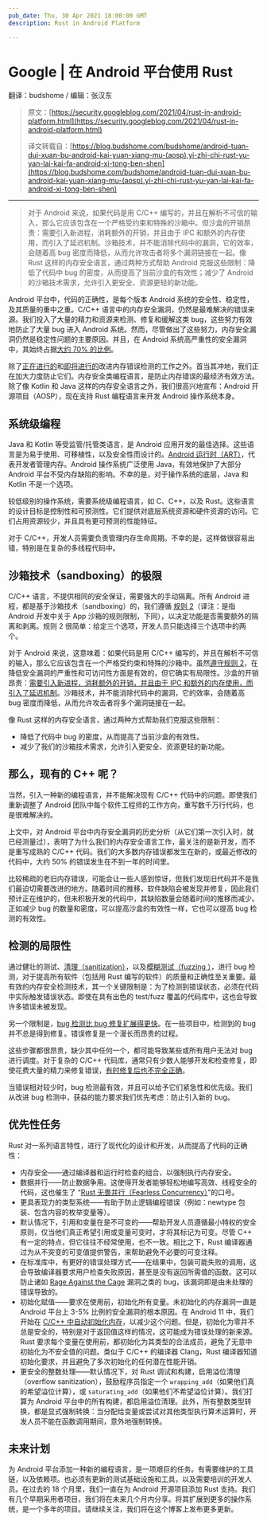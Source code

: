 ```yaml
---
pub_date: Thu, 30 Apr 2021 18:00:00 GMT
description: Rust in Android Platform

---
```


# Google | 在 Android 平台使用 Rust

翻译：budshome / 编辑：张汉东

> 原文：[https://security.googleblog.com/2021/04/rust-in-android-platform.html](https://security.googleblog.com/2021/04/rust-in-android-platform.html)
>
> 译文转载自：[https://blog.budshome.com/budshome/android-tuan-dui-xuan-bu-android-kai-yuan-xiang-mu-(aosp),yi-zhi-chi-rust-yu-yan-lai-kai-fa-android-xi-tong-ben-shen](https://blog.budshome.com/budshome/android-tuan-dui-xuan-bu-android-kai-yuan-xiang-mu-(aosp),yi-zhi-chi-rust-yu-yan-lai-kai-fa-android-xi-tong-ben-shen)

---


> 对于 Android 来说，如果代码是用 C/C++ 编写的，并且在解析不可信的输入，那么它应该包含在一个严格受约束和特殊的沙箱中。但沙盒的开销昂贵：需要引入新进程，消耗额外的开销，并且由于 IPC 和额外的内存使用，而引入了延迟机制。沙箱技术，并不能消除代码中的漏洞，它的效率，会随着高 bug 密度而降低，从而允许攻击者将多个漏洞链接在一起。像 Rust 这样的内存安全语言，通过两种方式帮助 Android 克服这些限制：降低了代码中 bug 的密度，从而提高了当前沙盒的有效性；减少了 Android 的沙箱技术需求，允许引入更安全、资源更轻的新功能。

Android 平台中，代码的正确性，是每个版本 Android 系统的安全性、稳定性，及其质量的重中之重。C/C++ 语言中的内存安全漏洞，仍然是最难解决的错误来源。我们投入了大量的精力和资源来检测、修复和缓解这类 bug，这些努力有效地防止了大量 bug 进入 Android 系统。然而，尽管做出了这些努力，内存安全漏洞仍然是稳定性问题的主要原因。并且，在 Android 系统高严重性的安全漏洞中，其始终占据[大约 70% 的比例](https://security.googleblog.com/2021/01/data-driven-security-hardening-in.html)。

除了[正在进行的](https://android-developers.googleblog.com/2020/02/detecting-memory-corruption-bugs-with-hwasan.html)和[即将进行的](https://security.googleblog.com/2019/08/adopting-arm-memory-tagging-extension.html)改进内存错误检测的工作之外。首当其冲地，我们正在加大力度防止它们。内存安全类编程语言，是防止内存错误的最经济有效方法。除了像 Kotlin 和 Java 这样的内存安全语言之外，我们很高兴地宣布：Android 开源项目（AOSP），现在支持 Rust 编程语言来开发 Android 操作系统本身。

## 系统级编程

Java 和 Kotlin 等受监管/托管类语言，是 Android 应用开发的最佳选择。这些语言是为易于使用、可移植性，以及安全性而设计的。[Android 运行时（ART）](https://source.android.com/devices/tech/dalvik)，代表开发者管理内存。Android 操作系统广泛使用 Java，有效地保护了大部分 Android 平台不受内存缺陷的影响。不幸的是，对于操作系统的底层，Java 和 Kotlin 不是一个选项。

较低级别的操作系统，需要系统级编程语言，如 C、C++，以及 Rust。这些语言的设计目标是控制性和可预测性。它们提供对底层系统资源和硬件资源的访问。它们占用资源较少，并且具有更可预测的性能特征。

对于 C/C++，开发人员需要负责管理内存生命周期。不幸的是，这样做很容易出错，特别是在复杂的多线程代码中。

## 沙箱技术（sandboxing）的极限

C/C++ 语言，不提供相同的安全保证，需要强大的手动隔离。所有 Android 进程，都是基于沙箱技术（sandboxing）的，我们遵循 [规则 2](https://chromium.googlesource.com/chromium/src/+/master/docs/security/rule-of-2.md)（译注：是指 Android 开发中关于 App 沙箱的规则限制，下同），以决定功能是否需要额外的隔离和剥离。规则 2 很简单：给定三个选项，开发人员只能选择三个选项中的两个。

对于 Android 来说，这意味着：如果代码是用 C/C++ 编写的，并且在解析不可信的输入，那么它应该包含在一个严格受约束和特殊的沙箱中。虽然[遵守规则 2](https://android-developers.googleblog.com/2019/05/queue-hardening-enhancements.html)，在降低安全漏洞的严重性和可访问性方面是有效的，但它确实有局限性。沙盒的开销昂贵：[需要引入新进程，消耗额外的开销，并且由于 IPC 和额外的内存使用，而引入了延迟机制](https://www.usenix.org/conference/enigma2021/presentation/palmer)。沙箱技术，并不能消除代码中的漏洞，它的效率，会随着高 bug 密度而降低，从而允许攻击者将多个漏洞链接在一起。

像 Rust 这样的内存安全语言，通过两种方式帮助我们克服这些限制：

- 降低了代码中 bug 的密度，从而提高了当前沙盒的有效性。
- 减少了我们的沙箱技术需求，允许引入更安全、资源更轻的新功能。

## 那么，现有的 C++ 呢？

当然，引入一种新的编程语言，并不能解决现有 C/C++ 代码中的问题。即使我们重新调整了 Android 团队中每个软件工程师的工作方向，重写数千万行代码，也是很难解决的。

上文中，对 Android 平台中内存安全漏洞的历史分析（从它们第一次引入时，就已经测量过），表明了为什么我们的内存安全语言工作，最关注的是新开发，而不是重写成熟的 C/C++ 代码。我们的大多数内存错误都发生在新的，或最近修改的代码中，大约 50% 的错误发生在不到一年的时间里。

比较稀疏的老旧内存错误，可能会让一些人感到惊讶，但我们发现旧代码并不是我们最迫切需要改进的地方。随着时间的推移，软件缺陷会被发现并修复，因此我们预计正在维护的，但未积极开发的代码中，其缺陷数量会随着时间的推移而减少。正如减少 bug 的数量和密度，可以提高沙盒的有效性一样，它也可以提高 bug 检测的有效性。

## 检测的局限性

通过健壮的测试、[清理（sanitization）](https://github.com/rust-lang/rust/pull/81506)，以及[模糊测试（fuzzing ）](https://android-review.googlesource.com/c/platform/build/soong/+/1403607/)，进行 bug 检测，对于提高所有软件（包括用 Rust 编写的软件）的质量和正确性至关重要。最有效的内存安全检测技术，其一个关键限制是：为了检测到错误状态，必须在代码中实际触发错误状态。即使在具有出色的 test/fuzz 覆盖的代码库中，这也会导致许多错误未被发现。

另一个限制是，[bug 检测比 bug 修复扩展得更快](https://lore.kernel.org/dri-devel/20200710103910.GD1203263@kroah.com/)。在一些项目中，检测到的 bug 并不总是得到修复。错误修复是一个漫长而昂贵的过程。

这些步骤都很昂贵，缺少其中任何一个，都可能导致某些或所有用户无法对 bug 进行调度。对于复杂的 C/C++ 代码库，通常只有少数人能够开发和检查修复，即使花费大量的精力来修复错误，[有时修复后也不完全正确](https://googleprojectzero.blogspot.com/2015/09/stagefrightened.html)。

当错误相对较少时，bug 检测最有效，并且可以给予它们紧急性和优先级。我们从改进 bug 检测中，获益的能力要求我们优先考虑：防止引入新的 bug。

## 优先性任务
Rust 对一系列语言特性，进行了现代化的设计和开发，从而提高了代码的正确性：

- 内存安全——通过编译器和运行时检查的组合，以强制执行内存安全。
- 数据并行——防止数据争用。这使得开发者能够轻松地编写高效、线程安全的代码，这也催生了 “[Rust 无畏并行（Fearless Concurrency）](https://doc.rust-lang.org/book/ch16-00-concurrency.html)”的口号。
- 更具表现力的类型系统——有助于防止逻辑编程错误（例如：newtype 包装、包含内容的枚举变量等）。
- 默认情况下，引用和变量在是不可变的——帮助开发人员遵循最小特权的安全原则，仅当他们真正希望引用或变量可变时，才将其标记为可变。尽管 C++ 有一定的特点，但它往往不经常使用，也不一致。相比之下，Rust 编译器通过为从不突变的可变值提供警告，来帮助避免不必要的可变注释。
- 在标准库中，有更好的错误处理方式——在结果中，包装可能失败的调用，这会导致编译器要求用户检查失败原因，甚至是没有返回所需值的函数。这可以防止诸如 [Rage Against the Cage](https://android.googlesource.com/platform/system/core/+/44db990d3a4ce0edbdd16fa7ac20693ef601b723%5E%21/) 漏洞之类的 bug，该漏洞即是由未处理的错误导致的。
- 初始化赋值——要求在使用前，初始化所有变量。未初始化的内存漏洞一直是 Android 平台上 3-5% 比例的安全漏洞的根本原因。在 Android 11 中，我们开始在 [C/C++ 中自动初始化内存](https://security.googleblog.com/2020/06/system-hardening-in-android-11.html)，以减少这个问题。但是，初始化为零并不总是安全的，特别是对于返回值这样的情况，这可能成为错误处理的新来源。Rust 要求每个变量在使用前，都初始化为其类型的合法成员，避免了无意中初始化为不安全值的问题。类似于 C/C++ 的编译器 Clang，Rust 编译器知道初始化要求，并且避免了多次初始化的任何潜在性能开销。
- 更安全的整数处理——默认情况下，对 Rust 调试和构建，启用溢位清理（overflow sanitization），鼓励程序员指定一个 `wrapping_add`（如果他们真的希望溢位计算），或 `saturating_add`（如果他们不希望溢位计算）。我们打算为 Android 平台中的所有构建，都启用溢位清理。此外，所有整数类型转换，都是显式强制转换：当分配给变量或尝试对其他类型执行算术运算时，开发人员不能在函数调用期间，意外地强制转换。

## 未来计划

为 Android 平台添加一种新的编程语言，是一项艰巨的任务。有需要维护的工具链，以及依赖项。也必须有更新的测试基础设施和工具，以及需要培训的开发人员。在过去的 18 个月里，我们一直在为 Android 开源项目添加 Rust 支持。我们有几个早期采用者项目，我们将在未来几个月内分享。将其扩展到更多的操作系统，是一个多年的项目。请继续关注，我们将在这个博客上发布更多更新。
